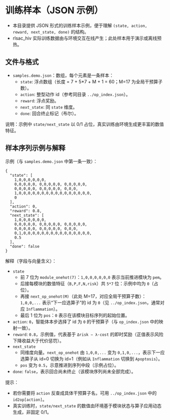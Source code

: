 # 训练样本（JSON 示例）

- 本目录提供 JSON 形式的训练样本示例，便于理解 `(state, action, reward, next_state, done)` 的结构。
- rlsac_hiv 实际训练数据由与环境交互在线产生；此处样本用于演示或离线预热。

## 文件与格式

- `samples.demo.json`：数组，每个元素是一条样本：
    - `state`: 浮点数组（长度 = 7 + 5*7 + M + 1 = 60；M=17 为全局干预算子数）。
    - `action`: 整型动作 id（参考同目录 `../op_index.json`）。
    - `reward`: 浮点奖励。
    - `next_state`: 同 `state` 维度。
    - `done`: 回合终止标记（布尔）。

说明：示例中 `state/next_state` 以 0/1 占位，真实训练由环境生成更丰富的数值特征。

## 样本序列示例与解释

示例（与 `samples.demo.json` 中第一条一致）：

```
{
  "state": [
    1,0,0,0,0,0,0,
    0,0,0,0,0, 0,0,0,0,0, 0,0,0,0,0,
    0,0,0,0,0, 0,0,0,0,0, 0,0,0,
    1,0,0,0,0,0,0,0,0,0,0,0,0,0,0,0,0,
    0
  ],
  "action": 0,
  "reward": 0.8,
  "next_state": [
    1,0,0,0,0,0,0,
    0,0,0,0,0, 0,0,0,0,0, 0,0,0,0,0,
    0,0,0,0,0, 0,0,0,0,0, 0,0,0,
    0,1,0,0,0,0,0,0,0,0,0,0,0,0,0,0,0,
    0.5
  ],
  "done": false
}
```

解释（字段与向量含义）：

- `state`
    - 前 7 位为 `module_onehot(7)`：`1,0,0,0,0,0,0` 表示当前推进模块为 `pem`。
    - 后接每模块的数值特征（`B,P,F,N,risk`）共 `5*7` 位：示例中均为 `0`（占位）。
    - 再接 `next_op_onehot(M)`（此处 M=17，对应全局干预算子数）：`1,0,0,...` 表示“下一应选算子”的 id 为 `0`（见
      `../op_index.json`，通常对应 `Inflammation`）。
    - 最后 1 位为 `pos`：`0` 表示在该模块目标序列的起始位置。
- `action`: `0`，智能体本步选择了 id 为 `0` 的干预算子（与 `op_index.json` 中的映射一致）。
- `reward`: `0.8`，示例值，代表基于 `Δrisk − λ·cost` 的即时奖励（正值表示风险下降收益大于代价惩罚）。
- `next_state`
    - 同维度向量。`next_op_onehot` 由 `1,0,0,...` 变为 `0,1,0,...`，表示下一应选算子从 id=0 切换为 id=1（例如从
      `Inflammation` 切换到 `Apoptosis`）。
    - `pos` 变为 `0.5`，示意推进到序列中段（示例占位）。
- `done`: `false`，表示回合尚未终止（该模块序列尚未全部完成）。

提示：

- 若你需要将 `action` 反查成具体干预算子名，可用 `../op_index.json` 中的 `id2op[action]`。
- 真实训练时，`state/next_state` 的数值由环境基于模块状态与算子应用动态生成，非固定 0/1。



